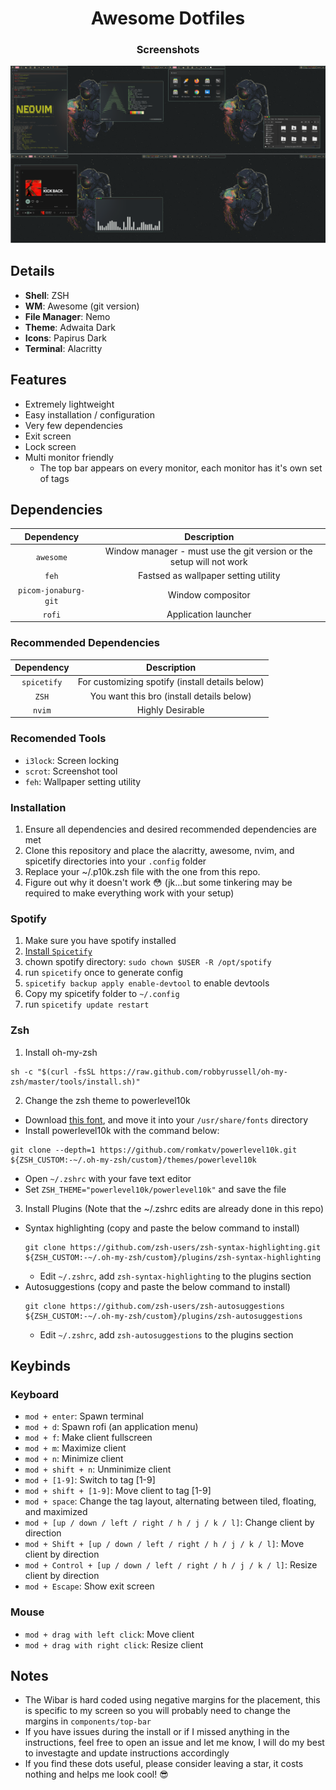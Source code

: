 <div align="center">
    <h1>Awesome Dotfiles</h1>
</div>

<div align="center">
    <h3>Screenshots</h3>
</div>

![](/screenshots/Desktop.png)

<a name="details"></a>
## Details ##
+ **Shell**: ZSH
+ **WM**: Awesome (git version)
+ **File Manager**: Nemo
+ **Theme**: Adwaita Dark
+ **Icons**: Papirus Dark
+ **Terminal**: Alacritty

<a name="features"></a>
## Features ##
+ Extremely lightweight
+ Easy installation / configuration
+ Very few dependencies
+ Exit screen
+ Lock screen
+ Multi monitor friendly
  + The top bar appears on every monitor, each monitor has it's own set of tags

<a name="dependencies"></a>
## Dependencies ##

|Dependency|Description|
|:----------:|:-------------:|
|`awesome`|Window manager - must use the git version or the setup will not work|
|`feh`|Fastsed as wallpaper setting utility|
|`picom-jonaburg-git`|Window compositor|
|`rofi`|Application launcher|

### Recommended Dependencies ###
|Dependency|Description|
|:----------:|:-------------:|
|`spicetify`|For customizing spotify (install details below)|
|`ZSH`| You want this bro (install details below)|
|`nvim`|Highly Desirable|

### Recomended Tools ###
+ `i3lock`: Screen locking
+ `scrot`: Screenshot tool
+ `feh`: Wallpaper setting utility

<a name="installation"></a>
### Installation ###
1. Ensure all dependencies and desired recommended dependencies are met
2. Clone this repository and place the alacritty, awesome, nvim, and spicetify directories into your `.config` folder
3. Replace your ~/.p10k.zsh file with the one from this repo.
4. Figure out why it doesn't work 😳 (jk...but some tinkering may be required to make everything work with your setup)

### Spotify ###
1. Make sure you have spotify installed
2. [Install `Spicetify`](https://github.com/khanhas/spicetify-cli)
3. chown spotify directory: `sudo chown $USER -R /opt/spotify`
4. run `spicetify` once to generate config
5. `spicetify backup apply enable-devtool` to enable devtools
6. Copy my spicetify folder to `~/.config`
7. run `spicetify update restart`

### Zsh ###
1. Install oh-my-zsh
```
sh -c "$(curl -fsSL https://raw.github.com/robbyrussell/oh-my-zsh/master/tools/install.sh)"
```
2. Change the zsh theme to powerlevel10k
  + Download [this font](https://github.com/romkatv/powerlevel10k-media/raw/master/MesloLGS%20NF%20Regular.ttf), and move it into your `/usr/share/fonts` directory
  + Install powerlevel10k with the command below:
  ```
  git clone --depth=1 https://github.com/romkatv/powerlevel10k.git ${ZSH_CUSTOM:-~/.oh-my-zsh/custom}/themes/powerlevel10k
  ```
  + Open `~/.zshrc` with your fave text editor
  + Set `ZSH_THEME="powerlevel10k/powerlevel10k"` and save the file
3. Install Plugins (Note that the ~/.zshrc edits are already done in this repo)
  + Syntax highlighting (copy and paste the below command to install)
    ```
    git clone https://github.com/zsh-users/zsh-syntax-highlighting.git ${ZSH_CUSTOM:-~/.oh-my-zsh/custom}/plugins/zsh-syntax-highlighting
    ```
    + Edit `~/.zshrc`, add `zsh-syntax-highlighting` to the plugins section
  + Autosuggestions (copy and paste the below command to install)
    ```
    git clone https://github.com/zsh-users/zsh-autosuggestions ${ZSH_CUSTOM:-~/.oh-my-zsh/custom}/plugins/zsh-autosuggestions
    ```
    + Edit `~/.zshrc`, add `zsh-autosuggestions` to the plugins section

<a name="keybinds"></a>
## Keybinds ##
### Keyboard ###
+ `mod + enter`: Spawn terminal
+ `mod + d`: Spawn rofi (an application menu)
+ `mod + f`: Make client fullscreen
+ `mod + m`: Maximize client
+ `mod + n`: Minimize client
+ `mod + shift + n`: Unminimize client
+ `mod + [1-9]`: Switch to tag [1-9]
+ `mod + shift + [1-9]`: Move client to tag [1-9]
+ `mod + space`: Change the tag layout, alternating between tiled, floating, and maximized
+ `mod + [up / down / left / right / h / j / k / l]`: Change client by direction
+ `mod + Shift + [up / down / left / right / h / j / k / l]`: Move client by direction
+ `mod + Control + [up / down / left / right / h / j / k / l]`: Resize client by direction
+ `mod + Escape`: Show exit screen

### Mouse ###
+ `mod + drag with left click`: Move client
+ `mod + drag with right click`: Resize client

<a name="notes"></a>
## Notes ##
+ The Wibar is hard coded using negative margins for the placement, this is specific to my screen so you will probably need to change the margins in `components/top-bar`
+ If you have issues during the install or if I missed anything in the instructions, feel free to open an issue and let me know, I will do my best to investagte and update instructions accordingly
+ If you find these dots useful, please consider leaving a star, it costs nothing and helps me look cool! 😎 
